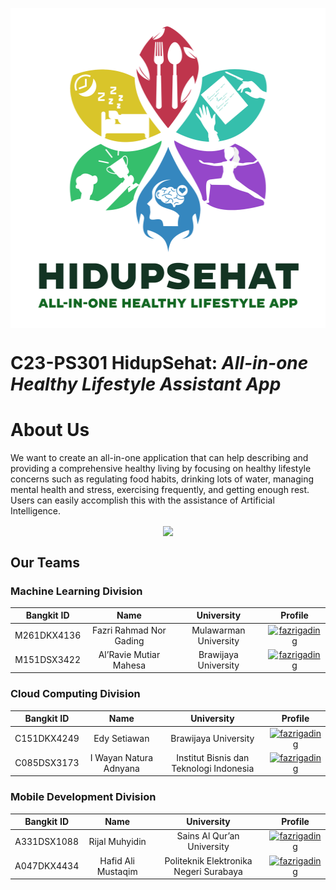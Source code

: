 <p align="center"><img align="center" src="https://raw.githubusercontent.com/Hidup-Sehat/.github/main/profile/Full%20Logo-ldpi.png" alt="HidupSehat Logo" height="512" width="512"/></p>

# C23-PS301 HidupSehat: _All-in-one Healthy Lifestyle Assistant App_

# About Us
We want to create an all-in-one application that can help describing and providing a comprehensive healthy living by focusing on healthy lifestyle concerns such as regulating food habits, drinking lots of water, managing mental health and stress, exercising frequently, and getting enough rest. Users can easily accomplish this with the assistance of Artificial Intelligence.

<p align="center"><img align="center" src="https://raw.githubusercontent.com/Hidup-Sehat/.github/main/profile/Scene%201.png" /></p>


## Our Teams
### Machine Learning Division
| Bangkit ID | Name | University | Profile |
|:----------:|:----:|:----------:|:-------:|
|M261DKX4136|Fazri Rahmad Nor Gading|Mulawarman University|<a href="https://www.linkedin.com/in/fazrigading" target="blank"><img align="center" src="https://raw.githubusercontent.com/gauravghongde/social-icons/9d939e1c5b7ea4a24ac39c3e4631970c0aa1b920/SVG/White/LinkedIN_white.svg" alt="fazrigading" height="30" width="30"/></a>|
|M151DSX3422|Al’Ravie Mutiar Mahesa|Brawijaya University|<a href="https://www.linkedin.com/in/al-ravie-mahesa-a45299216/" target="blank"><img align="center" src="https://raw.githubusercontent.com/gauravghongde/social-icons/9d939e1c5b7ea4a24ac39c3e4631970c0aa1b920/SVG/White/LinkedIN_white.svg" alt="fazrigading" height="30" width="30"/></a>|

### Cloud Computing Division
| Bangkit ID | Name | University | Profile |
|:----------:|:----:|:----------:|:-------:|
|C151DKX4249|Edy Setiawan|Brawijaya University|<a href="https://www.linkedin.com/in/e-edsen/" target="blank"><img align="center" src="https://raw.githubusercontent.com/gauravghongde/social-icons/9d939e1c5b7ea4a24ac39c3e4631970c0aa1b920/SVG/White/LinkedIN_white.svg" alt="fazrigading" height="30" width="30"/></a>|
|C085DSX3173|I Wayan Natura Adnyana|Institut Bisnis dan Teknologi Indonesia|<a href="https://www.linkedin.com/in/natura-adnyana/" target="blank"><img align="center" src="https://raw.githubusercontent.com/gauravghongde/social-icons/9d939e1c5b7ea4a24ac39c3e4631970c0aa1b920/SVG/White/LinkedIN_white.svg" alt="fazrigading" height="30" width="30"/></a>|

### Mobile Development Division
| Bangkit ID | Name | University | Profile |
|:----------:|:----:|:----------:|:-------:|
|A331DSX1088|Rijal Muhyidin|Sains Al Qur’an University|<a href="https://www.linkedin.com/in/rijalmyd/" target="blank"><img align="center" src="https://raw.githubusercontent.com/gauravghongde/social-icons/9d939e1c5b7ea4a24ac39c3e4631970c0aa1b920/SVG/White/LinkedIN_white.svg" alt="fazrigading" height="30" width="30"/></a>|
|A047DKX4434|Hafid Ali Mustaqim|Politeknik Elektronika Negeri Surabaya|<a href="https://www.linkedin.com/in/hafid-ali-mustaqim/" target="blank"><img align="center" src="https://raw.githubusercontent.com/gauravghongde/social-icons/9d939e1c5b7ea4a24ac39c3e4631970c0aa1b920/SVG/White/LinkedIN_white.svg" alt="fazrigading" height="30" width="30"/></a>|



<!--

**Here are some ideas to get you started:**

🙋‍♀️ A short introduction - what is your organization all about?
🌈 Contribution guidelines - how can the community get involved?
👩‍💻 Useful resources - where can the community find your docs? Is there anything else the community should know?
🍿 Fun facts - what does your team eat for breakfast?
🧙 Remember, you can do mighty things with the power of [Markdown](https://docs.github.com/github/writing-on-github/getting-started-with-writing-and-formatting-on-github/basic-writing-and-formatting-syntax)
-->
